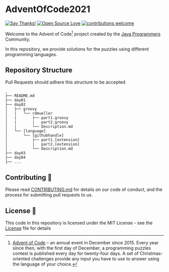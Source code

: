 # AdventOfCode2021

[![Say Thanks!](https://img.shields.io/badge/Say%20Thanks-!-1EAEDB.svg)](https://saythanks.io/to/HoussemNasri)
[![Open Source Love](https://badges.frapsoft.com/os/v2/open-source.svg?v=103)](https://github.com/JavaProgrammers)
[![contributions welcome](https://img.shields.io/badge/contributions-welcome-brightgreen.svg?style=flat)](https://github.com/JavaProgrammers/AdventOfCode2021/issues)

Welcome to the Advent of Code[^aoc] project created by the [Java Programmers][github] Community.

In this repository, we provide solutions for the puzzles using different programming languages.
## Repository Structure
Pull Requests should adhere this structure to be accepted
```
.
├── README.md
├── day01
├── day02
│   ├── groovy
│   |   └── rdmueller
│   |       ├── part1.groovy
|   |       |   part2.groovy
│   |       └── Description.md
│   └── [language]
│       └── [githubhandle]
│           ├── part1.[extension]
|           |   part2.[extension]
│           └── Description.md
├── day03
├── day04
├── ...
```
## Contributing 🤝
Please read [CONTRIBUTING.md](CONTRIBUTING.md) for details on our code of conduct, and the process for submitting pull requests to us.

## License 📄
This code in this repository is licensed under the MIT License - see the [License](LICENSE.md) file for details



[^aoc]:
    [Advent of Code][aoc] – an annual event in December since 2015.
    Every year since then, with the first day of December, a programming puzzles contest is published every day for twenty-four days.
    A set of Christmas-oriented challenges provide any input you have to use to answer using the language of your choice.

[aoc]: https://adventofcode.com
[github]: https://github.com/JavaProgrammers
[scala]: https://www.scala-lang.org/


